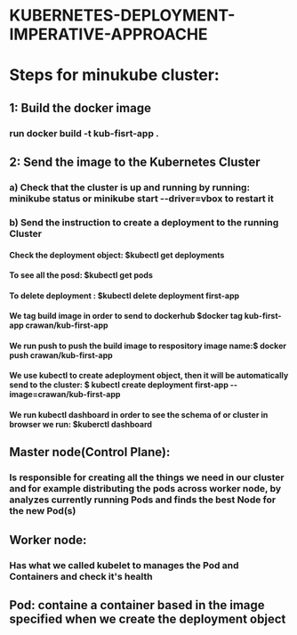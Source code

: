 # KUBERNETES-DEPLOYMENT-IMPERATIVE-APPROACHE

# Steps for minukube cluster:

## 1: Build the docker image

### run docker build -t kub-fisrt-app .

## 2: Send the image to the Kubernetes Cluster

### a) Check that the cluster is up and running by running: minikube status or minikube start --driver=vbox to restart it

### b) Send the instruction to create a deployment to the running Cluster

#### Check the deployment object: $kubectl get deployments

#### To see all the posd: $kubectl get pods

#### To delete deployment : $kubectl delete deployment first-app

#### We tag build image in order to send to dockerhub $docker tag kub-first-app crawan/kub-first-app

#### We run push to push the build image to respository image name:$ docker push crawan/kub-first-app

#### We use kubectl to create adeployment object, then it will be automatically send to the cluster: $ kubectl create deployment first-app --image=crawan/kub-first-app

#### We run kubectl dashboard in order to see the schema of or cluster in browser we run: $kuberctl dashboard

## Master node(Control Plane):

### Is responsible for creating all the things we need in our cluster and for example distributing the pods across worker node, by analyzes currently running Pods and finds the best Node for the new Pod(s)

## Worker node:

### Has what we called kubelet to manages the Pod and Containers and check it's health

## Pod: containe a container based in the image specified when we create the deployment object
